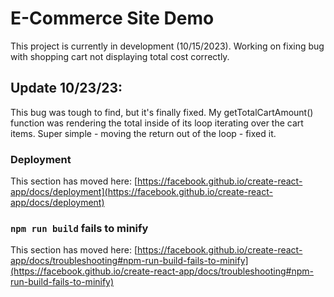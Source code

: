 # E-Commerce Site Demo

This project is currently in development (10/15/2023). Working on fixing bug with shopping cart not displaying total cost correctly. 

## Update 10/23/23:
This bug was tough to find, but it's finally fixed. My getTotalCartAmount() function was rendering the total inside of its loop iterating over the cart items. Super simple - moving the return out of the loop - fixed it.

### Deployment

This section has moved here: [https://facebook.github.io/create-react-app/docs/deployment](https://facebook.github.io/create-react-app/docs/deployment)

### `npm run build` fails to minify

This section has moved here: [https://facebook.github.io/create-react-app/docs/troubleshooting#npm-run-build-fails-to-minify](https://facebook.github.io/create-react-app/docs/troubleshooting#npm-run-build-fails-to-minify)
